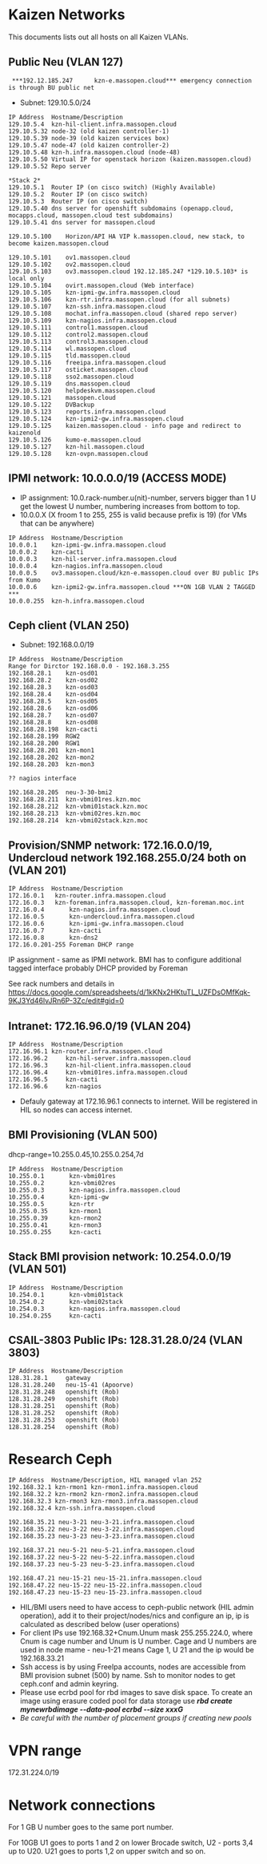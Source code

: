 # Kaizen Networks

This documents lists out all hosts on all Kaizen VLANs.

## Public Neu (VLAN 127)
     ***192.12.185.247      kzn-e.massopen.cloud*** emergency connection is through BU public net
* Subnet: 129.10.5.0/24

```
IP Address  Hostname/Description
129.10.5.4	kzn-hil-client.infra.massopen.cloud
129.10.5.32	node-32 (old kaizen controller-1)
129.10.5.39	node-39 (old kaizen services box)
129.10.5.47	node-47 (old kaizen controller-2)
129.10.5.48	kzn-h.infra.massopen.cloud (node-48)
129.10.5.50	Virtual IP for openstack horizon (kaizen.massopen.cloud)
129.10.5.52	Repo server

*Stack 2*
129.10.5.1	Router IP (on cisco switch) (Highly Available)
129.10.5.2	Router IP (on cisco switch)
129.10.5.3	Router IP (on cisco switch)
129.10.5.40	dns server for openshift subdomains (openapp.cloud, mocapps.cloud, massopen.cloud test subdomains)
129.10.5.41	dns server for massopen.cloud

129.10.5.100	Horizon/API HA VIP k.massopen.cloud, new stack, to become kaizen.massopen.cloud

129.10.5.101	ov1.massopen.cloud
129.10.5.102	ov2.massopen.cloud
129.10.5.103	ov3.massopen.cloud 192.12.185.247 *129.10.5.103* is local only
129.10.5.104	ovirt.massopen.cloud (Web interface)
129.10.5.105	kzn-ipmi-gw.infra.massopen.cloud
129.10.5.106	kzn-rtr.infra.massopen.cloud (for all subnets)
129.10.5.107	kzn-ssh.infra.massopen.cloud
129.10.5.108	mochat.infra.massopen.cloud (shared repo server)
129.10.5.109	kzn-nagios.infra.massopen.cloud
129.10.5.111	control1.massopen.cloud
129.10.5.112	control2.massopen.cloud
129.10.5.113	control3.massopen.cloud
129.10.5.114	wl.massopen.cloud
129.10.5.115	tld.massopen.cloud
129.10.5.116	freeipa.infra.massopen.cloud
129.10.5.117	osticket.massopen.cloud
129.10.5.118	sso2.massopen.cloud
129.10.5.119	dns.massopen.cloud
129.10.5.120	helpdeskvm.massopen.cloud
129.10.5.121	massopen.cloud
129.10.5.122	DVBackup
129.10.5.123	reports.infra.massopen.cloud
129.10.5.124	kzn-ipmi2-gw.infra.massopen.cloud
129.10.5.125	kaizen.massopen.cloud - info page and redirect to kaizenold
129.10.5.126	kumo-e.massopen.cloud
129.10.5.127    kzn-hil.massopen.cloud
129.10.5.128    kzn-ovpn.massopen.cloud
```

## IPMI network: 10.0.0.0/19 (ACCESS MODE)

* IP assignment: 10.0.rack-number.u(nit)-number, servers bigger than 1 U get the lowest U number, numbering increases from bottom to top.
* 10.0.0.X (X froom 1 to 255, 255 is valid because prefix is 19) (for VMs that can be anywhere)

```
IP Address  Hostname/Description
10.0.0.1    kzn-ipmi-gw.infra.massopen.cloud
10.0.0.2    kzn-cacti
10.0.0.3    kzn-hil-server.infra.massopen.cloud
10.0.0.4    kzn-nagios.infra.massopen.cloud
10.0.0.5    ov3.massopen.cloud/kzn-e.massopen.cloud over BU public IPs from Kumo
10.0.0.6    kzn-ipmi2-gw.infra.massopen.cloud ***ON 1GB VLAN 2 TAGGED ***
10.0.0.255  kzn-h.infra.massopen.cloud
```
## Ceph client (VLAN 250)

* Subnet: 192.168.0.0/19

```
IP Address  Hostname/Description
Range for Dirctor 192.168.0.0 - 192.168.3.255
192.168.28.1    kzn-osd01
192.168.28.2    kzn-osd02
192.168.28.3    kzn-osd03
192.168.28.4    kzn-osd04
192.168.28.5    kzn-osd05
192.168.28.6    kzn-osd06
192.168.28.7    kzn-osd07
192.168.28.8    kzn-osd08
192.168.28.198  kzn-cacti
192.168.28.199  RGW2
192.168.28.200  RGW1
192.168.28.201  kzn-mon1
192.168.28.202  kzn-mon2
192.168.28.203  kzn-mon3

?? nagios interface

192.168.28.205  neu-3-30-bmi2
192.168.28.211  kzn-vbmi01res.kzn.moc
192.168.28.212  kzn-vbmi01stack.kzn.moc
192.168.28.213  kzn-vbmi02res.kzn.moc
192.168.28.214  kzn-vbmi02stack.kzn.moc
```

## Provision/SNMP network: 172.16.0.0/19, Undercloud network 192.168.255.0/24 both on (VLAN 201)


```
IP Address  Hostname/Description
172.16.0.1	 kzn-router.infra.massopen.cloud
172.16.0.3	 kzn-foreman.infra.massopen.cloud, kzn-foreman.moc.int
172.16.0.4       kzn-nagios.infra.massopen.cloud
172.16.0.5       kzn-undercloud.infra.massopen.cloud
172.16.0.6       kzn-ipmi-gw.infra.massopen.cloud
172.16.0.7       kzn-cacti
172.16.0.8       kzn-dns2
172.16.0.201-255 Foreman DHCP range
```
IP assignment - same as IPMI network. BMI has to configure additional tagged interface probably DHCP provided by Foreman

See rack numbers and details in https://docs.google.com/spreadsheets/d/1kKNx2HKtuTL_UZFDsOMfKqk-9KJ3Yd46lvJRn6P-3Zc/edit#gid=0

## Intranet: 172.16.96.0/19 (VLAN 204)
```
IP Address  Hostname/Description
172.16.96.1	kzn-router.infra.massopen.cloud
172.16.96.2     kzn-hil-server.infra.massopen.cloud
172.16.96.3     kzn-hil-client.infra.massopen.cloud
172.16.96.4     kzn-vbmi01res.infra.massopen.cloud
172.16.96.5     kzn-cacti
172.16.96.6     kzn-nagios
```
* Defauly gateway at 172.16.96.1 connects to internet. Will be registered in HIL so nodes can access internet.

## BMI Provisioning (VLAN 500)
dhcp-range=10.255.0.45,10.255.0.254,7d
```
IP Address  Hostname/Description
10.255.0.1       kzn-vbmi01res
10.255.0.2       kzn-vbmi02res
10.255.0.3       kzn-nagios.infra.massopen.cloud
10.255.0.4       kzn-ipmi-gw
10.255.0.5       kzn-rtr
10.255.0.35      kzn-rmon1
10.255.0.39      kzn-rmon2
10.255.0.41      kzn-rmon3
10.255.0.255	 kzn-cacti
```

## Stack BMI provision network: 10.254.0.0/19 (VLAN 501)


```
IP Address  Hostname/Description
10.254.0.1       kzn-vbmi01stack
10.254.0.2       kzn-vbmi02stack
10.254.0.3       kzn-nagios.infra.massopen.cloud
10.254.0.255	 kzn-cacti
```

## CSAIL-3803 Public IPs: 128.31.28.0/24 (VLAN 3803)


```
IP Address  Hostname/Description
128.31.28.1     gateway
128.31.28.240	neu-15-41 (Apoorve)
128.31.28.248   openshift (Rob)
128.31.28.249	openshift (Rob)
128.31.28.251   openshift (Rob)
128.31.28.252   openshift (Rob)
128.31.28.253   openshift (Rob)
128.31.28.254   openshift (Rob)
```

# Research Ceph
```
IP Address  Hostname/Description, HIL managed vlan 252
192.168.32.1 kzn-rmon1 kzn-rmon1.infra.massopen.cloud
192.168.32.2 kzn-rmon2 kzn-rmon2.infra.massopen.cloud
192.168.32.3 kzn-rmon3 kzn-rmon3.infra.massopen.cloud
192.168.32.4 kzn-ssh.infra.massopen.cloud

192.168.35.21 neu-3-21 neu-3-21.infra.massopen.cloud
192.168.35.22 neu-3-22 neu-3-22.infra.massopen.cloud
192.168.35.23 neu-3-23 neu-3-23.infra.massopen.cloud

192.168.37.21 neu-5-21 neu-5-21.infra.massopen.cloud
192.168.37.22 neu-5-22 neu-5-22.infra.massopen.cloud
192.168.37.23 neu-5-23 neu-5-23.infra.massopen.cloud

192.168.47.21 neu-15-21 neu-15-21.infra.massopen.cloud
192.168.47.22 neu-15-22 neu-15-22.infra.massopen.cloud
192.168.47.23 neu-15-23 neu-15-23.infra.massopen.cloud
```
* HIL/BMI users need to have access to ceph-public network (HIL admin operation), add it to their project/nodes/nics and configure an ip, ip is calculated as described below (user operations)
* For client IPs use 192.168.32+Cnum.Unum mask 255.255.224.0, where Cnum is cage number and Unum is U number. Cage and U numbers are used in node mame - neu-1-21 means Cage 1, U 21 and the ip would be 192.168.33.21
* Ssh access is by using FreeIpa accounts, nodes are accessible from BMI provision subnet (500) by name. Ssh to monitor nodes to get ceph.conf and admin keyring.
* Please use ecrbd pool for rbd images to save disk space. To create an image using erasure coded pool for data storage use _**rbd create mynewrbdimage --data-pool ecrbd --size xxxG**_
* *Be careful with the number of placement groups if creating new pools*


# VPN range
172.31.224.0/19

# Network connections
For 1 GB U number goes to the same port number.

For 10GB U1 goes to ports 1 and 2 on lower Brocade switch, U2 - ports 3,4 up to U20. U21 goes to ports 1,2 on upper switch and so on.


